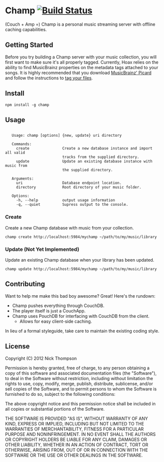 # Champ [![Build Status](https://secure.travis-ci.org/nick-thompson/champ.png?branch=master)](http://travis-ci.org/nick-thompson/champ)
(Couch + Amp =) Champ is a personal music streaming server with offline caching capabilities.

## Getting Started
Before you try building a Champ server with your music collection, you
will first want to make sure it's all properly tagged. Currently, Hoax
relies on the ability to find MusicBrainz properties on the metadata tags
attached to your songs. It is highly recommended that you download
[MusicBrainz' Picard](http://beta.musicbrainz.org/doc/MusicBrainz_Picard) and
follow the instructions to
[tag your files](http://beta.musicbrainz.org/doc/How_to_Tag_Files_With_Picard).

## Install
```
npm install -g champ
```

## Usage
```

   Usage: champ [options] {new, update} uri directory

   Commands:
     create               Create a new database instance and import all valid
                          tracks from the supplied directory.
     update               Update an existing database instance with music from
                          the supplied directory.

   Arguments:
     uri                  Database endpoint location.
     directory            Root directory of your music folder.

   Options:
     -h, --help           output usage information
     -q, --quiet          Supress output to the console.

```

### Create
Create a new Champ database with music from your collection.
```
champ create http://localhost:5984/mychamp ~/path/to/my/music/library
```

### Update (Not Yet Implemented)
Update an existing Champ database when your library has been updated.
```
champ update http://localhost:5984/mychamp ~/path/to/my/music/library
```

## Contributing
Want to help me make this bad boy awesome? Great! Here's the rundown:

* Champ pushes everything through CouchDB.
* The player itself is just a CouchApp.
* Champ uses PouchDB for interfacing with CouchDB from the client.
    * Allows for easy client-side caching.

In lieu of a formal styleguide, take care to maintain the existing coding style.

## License
Copyright (C) 2012 Nick Thompson

Permission is hereby granted, free of charge, to any person obtaining a copy of 
this software and associated documentation files (the "Software"), to deal in 
the Software without restriction, including without limitation the rights to 
use, copy, modify, merge, publish, distribute, sublicense, and/or sell copies 
of the Software, and to permit persons to whom the Software is furnished to do 
so, subject to the following conditions:

The above copyright notice and this permission notice shall be included in all 
copies or substantial portions of the Software.

THE SOFTWARE IS PROVIDED "AS IS", WITHOUT WARRANTY OF ANY KIND, EXPRESS OR 
IMPLIED, INCLUDING BUT NOT LIMITED TO THE WARRANTIES OF MERCHANTABILITY, 
FITNESS FOR A PARTICULAR PURPOSE AND NONINFRINGEMENT. IN NO EVENT SHALL THE 
AUTHORS OR COPYRIGHT HOLDERS BE LIABLE FOR ANY CLAIM, DAMAGES OR OTHER 
LIABILITY, WHETHER IN AN ACTION OF CONTRACT, TORT OR OTHERWISE, ARISING FROM, 
OUT OF OR IN CONNECTION WITH THE SOFTWARE OR THE USE OR OTHER DEALINGS IN THE 
SOFTWARE.

